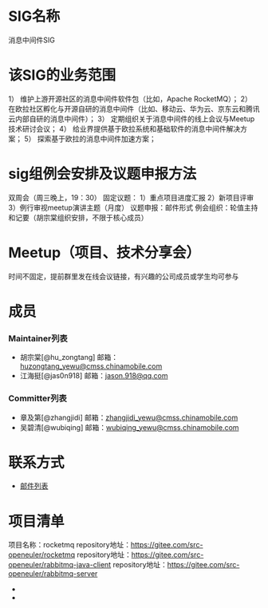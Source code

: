 
# SIG名称

消息中间件SIG

# 该SIG的业务范围
 1） 维护上游开源社区的消息中间件软件包（比如，Apache RocketMQ）；
 2） 在欧拉社区孵化与开源自研的消息中间件（比如、移动云、华为云、京东云和腾讯云内部自研的消息中间件）；
 3） 定期组织关于消息中间件的线上会议与Meetup技术研讨会议；
 4） 给业界提供基于欧拉系统和基础软件的消息中间件解决方案；
 5） 探索基于欧拉的消息中间件加速方案；


# sig组例会安排及议题申报方法
双周会（周三晚上，19：30）
固定议题：
1）重点项目进度汇报
2）新项目评审
3）例行审视meetup演讲主题（月度）
议题申报：邮件形式
例会组织：轮值主持和记要（胡宗棠组织安排，不限于核心成员）

# Meetup（项目、技术分享会）
时间不固定，提前群里发在线会议链接，有兴趣的公司成员或学生均可参与


# 成员
### Maintainer列表
- 胡宗棠[@hu_zongtang] 邮箱：huzongtang_yewu@cmss.chinamobile.com 
- 江海挺[@jas0n918] 邮箱：jason.918@qq.com

### Committer列表
- 章及第[@zhangjidi] 邮箱：zhangjidi_yewu@cmss.chinamobile.com
- 吴碧清[@wubiqing] 邮箱：wubiqing_yewu@cmss.chinamobile.com


# 联系方式
- [邮件列表](message-middleware@openeuler.org)


# 项目清单

项目名称：rocketmq
repository地址：https://gitee.com/src-openeuler/rocketmq
repository地址：https://gitee.com/src-openeuler/rabbitmq-java-client
repository地址：https://gitee.com/src-openeuler/rabbitmq-server

- 
- 
